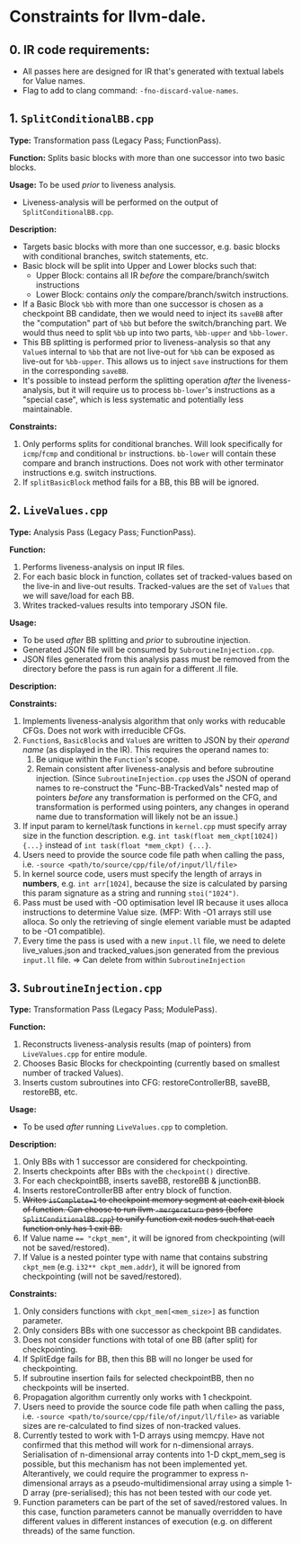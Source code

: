# Constraints for llvm-dale.

## 0. IR code requirements:
- All passes here are designed for IR that's generated with textual labels for Value names.
- Flag to add to clang command: `-fno-discard-value-names`.

## 1. `SplitConditionalBB.cpp`

**Type:**
Transformation pass (Legacy Pass; FunctionPass).

**Function:**
Splits basic blocks with more than one successor into two basic blocks.

**Usage:**
To be used *prior* to liveness analysis.
- Liveness-analysis will be performed on the output of `SplitConditionalBB.cpp`.

**Description:**
- Targets basic blocks with more than one successor, e.g. basic blocks with conditional branches, switch statements, etc.
- Basic block will be split into Upper and Lower blocks such that:
    * Upper Block: contains all IR *before* the compare/branch/switch instructions
    * Lower Block: contains *only* the compare/branch/switch instructions.
- If a Basic Block `%bb` with more than one successor is chosen as a checkpoint BB candidate, then we would need to inject its `saveBB` after the "computation" part of `%bb` but before the switch/branching part. We would thus need to split `%bb` up into two parts, `%bb-upper` and `%bb-lower`.
- This BB splitting is performed prior to liveness-analysis so that any `Value`s internal to `%bb` that are not live-out for `%bb` can be exposed as live-out for `%bb-upper`. This allows us to inject `save` instructions for them in the corresponding `saveBB`.
- It's possible to instead perform the splitting operation *after* the liveness-analysis, but it will require us to process `bb-lower`'s instructions as a "special case", which is less systematic and potentially less maintainable.

**Constraints:**
1. Only performs splits for conditional branches. Will look specifically for `icmp`/`fcmp` and conditional `br` instructions. `bb-lower` will contain these compare and branch instructions. Does not work with other terminator instructions e.g. switch instructions.
2. If `splitBasicBlock` method fails for a BB, this BB will be ignored.

## 2. `LiveValues.cpp`

**Type:**
Analysis Pass (Legacy Pass; FunctionPass).

**Function:**
1. Performs liveness-analysis on input IR files.
2. For each basic block in function, collates set of tracked-values based on the live-in and live-out results. Tracked-values are the set of `Values` that we will save/load for each BB.
3. Writes tracked-values results into temporary JSON file.

**Usage:**
- To be used *after* BB splitting and *prior* to subroutine injection.
- Generated JSON file will be consumed by `SubroutineInjection.cpp`.
- JSON files generated from this analysis pass must be removed from the directory before the pass is run again for a different .ll file.

**Description:**

**Constraints:**
1. Implements liveness-analysis algorithm that only works with reducable CFGs. Does not work with irreducible CFGs.
2. `Function`s, `BasicBlock`s and `Value`s are written to JSON by their *operand name* (as displayed in the IR). This requires the operand names to: 
    1. Be unique within the `Function`'s scope.
    2. Remain consistent after liveness-analysis and before subroutine injection.
(Since `SubroutineInjection.cpp` uses the JSON of operand names to re-construct the "Func-BB-TrackedVals" nested map of pointers *before* any transformation is performed on the CFG, and transformation is performed using pointers, any changes in operand name due to transformation will likely not be an issue.)
3. If input param to kernel/task functions in `kernel.cpp` must specify array size in the function description. e.g. `int task(float mem_ckpt[1024]) {...}` instead of `int task(float *mem_ckpt) {...}`.
4. Users need to provide the source code file path when calling the pass, i.e. `-source <path/to/source/cpp/file/of/input/ll/file>` 
6. In kernel source code, users must specify the length of arrays in **numbers**, e.g. `int arr[1024]`, because the size is calculated by parsing this param signature as a string and running `stoi("1024")`.
7. Pass must be used with -O0 optimisation level IR because it uses alloca instructions to determine Value size. (MFP: With -O1 arrays still use alloca. So only the retrieving of single element variable must be adapted to be -O1 compatible). 
8. Every time the pass is used with a new `input.ll` file, we need to delete live_values.json and tracked_values.json generated from the previous `input.ll` file. => Can delete from within `SubroutineInjection`

## 3. `SubroutineInjection.cpp`

**Type:**
Transformation Pass (Legacy Pass; ModulePass).

**Function:**
1. Reconstructs liveness-analysis results (map of pointers) from `LiveValues.cpp` for entire module.
2. Chooses Basic Blocks for checkpointing (currently based on smallest number of tracked Values).
3. Inserts custom subroutines into CFG: restoreControllerBB, saveBB, restoreBB, etc.

**Usage:**
- To be used *after* running `LiveValues.cpp` to completion.

**Description:**
1. Only BBs with 1 successor are considered for checkpointing.
2. Inserts checkpoints after BBs with the `checkpoint()` directive.
3. For each checkpointBB, inserts saveBB, restoreBB & junctionBB.
4. Inserts restoreControllerBB after entry block of function.
5. ~~Writes `isComplete=1` to checkpoint memory segment at each exit block of function. Can choose to run llvm `-mergereturn` pass (before `SplitConditionalBB.cpp`) to unify function exit nodes such that each function only has 1 exit BB.~~
6. If Value name `== "ckpt_mem"`, it will be ignored from checkpointing (will not be saved/restored). 
7. If Value is a nested pointer type with name that contains substring `ckpt_mem` (e.g. `i32** ckpt_mem.addr`), it will be ignored from checkpointing (will not be saved/restored).

**Constraints:**
1. Only considers functions with `ckpt_mem[<mem_size>]` as function parameter.
2. Only considers BBs with one successor as checkpoint BB candidates.
3. Does not consider functions with total of one BB (after split) for checkpointing.
4. If SplitEdge fails for BB, then this BB will no longer be used for checkpointing.
5. If subroutine insertion fails for selected checkpointBB, then no checkpoints will be inserted.
7. Propagation algorithm currently only works with 1 checkpoint.
8. Users need to provide the source code file path when calling the pass, i.e. `-source <path/to/source/cpp/file/of/input/ll/file>` as variable sizes are re-calculated to find sizes of non-tracked values.
9. Currently tested to work with 1-D arrays using memcpy. Have not confirmed that this method will work for n-dimensional arrays. Serialisation of n-dimensional array contents into 1-D ckpt_mem_seg is possible, but this mechanism has not been implemented yet. Alterantively, we could require the programmer to express n-dimensional arrays as a pseudo-multidimensional array using a simple 1-D array (pre-serialised); this has not been tested with our code yet.
10. Function parameters can be part of the set of saved/restored values. In this case, function parameters cannot be manually overridden to have different values in different instances of execution (e.g. on different threads) of the same function. 
